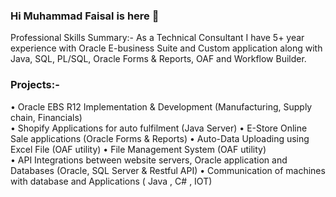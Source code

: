 ### Hi Muhammad Faisal is here 👋

Professional Skills Summary:-
As a Technical Consultant
I have 5+ year experience with Oracle E-business Suite and Custom application along with Java, SQL, PL/SQL, 
Oracle Forms & Reports, OAF and Workflow Builder.

### Projects:-	
•	Oracle EBS R12 Implementation & Development (Manufacturing, Supply chain, Financials)  
•	Shopify Applications for auto fulfilment (Java Server)
•	E-Store Online Sale applications (Oracle Forms & Reports)
•	Auto-Data Uploading using Excel File (OAF utility) 
•	File Management System (OAF utility)  
•	API Integrations between website servers, Oracle application and Databases (Oracle, SQL Server & Restful API)
•	Communication of machines with database and Applications ( Java , C# , IOT)

